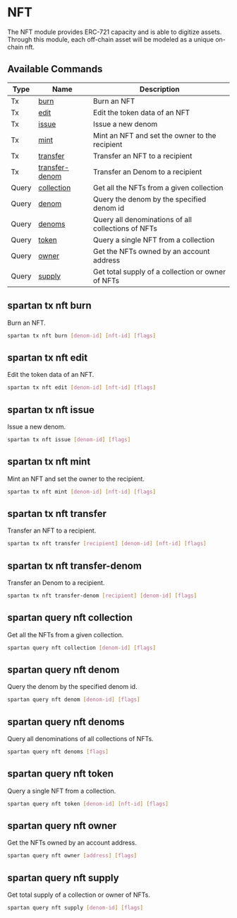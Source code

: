 # NFT

The NFT module provides ERC-721 capacity and is able to digitize assets. Through this module, each off-chain asset will be modeled as a unique on-chain nft.

## Available Commands

| Type  | Name                                             | Description                                        |
| ----- | ------------------------------------------------ | -------------------------------------------------- |
| Tx    | [burn](#spartan-tx-nft-burn)                     | Burn an NFT                                        |
| Tx    | [edit](#spartan-tx-nft-edit)                     | Edit the token data of an NFT                      |
| Tx    | [issue](#spartan-tx-nft-issue)                   | Issue a new denom                                  |
| Tx    | [mint](#spartan-tx-nft-mint)                     | Mint an NFT and set the owner to the recipient     |
| Tx    | [transfer](#spartan-tx-nft-transfer)             | Transfer an NFT to a recipient                     |
| Tx    | [transfer-denom](#spartan-tx-nft-transfer-denom) | Transfer an Denom to a recipient                   |
| Query | [collection](#spartan-query-nft-collection)      | Get all the NFTs from a given collection           |
| Query | [denom](#spartan-query-nft-denom)                | Query the denom by the specified denom id          |
| Query | [denoms](#spartan-query-nft-denoms)              | Query all denominations of all collections of NFTs |
| Query | [token](#spartan-query-nft-token)                | Query a single NFT from a collection               |
| Query | [owner](#spartan-query-nft-owner)                | Get the NFTs owned by an account address           |
| Query | [supply](#spartan-query-nft-supply)              | Get total supply of a collection or owner of NFTs  |

## spartan tx nft burn

Burn an NFT.

```bash
spartan tx nft burn [denom-id] [nft-id] [flags]
```

## spartan tx nft edit

Edit the token data of an NFT.

```bash
spartan tx nft edit [denom-id] [nft-id] [flags]
```

## spartan tx nft issue

Issue a new denom.

```bash
spartan tx nft issue [denom-id] [flags]
```

## spartan tx nft mint

Mint an NFT and set the owner to the recipient.

```bash
spartan tx nft mint [denom-id] [nft-id] [flags]
```

## spartan tx nft transfer

Transfer an NFT to a recipient.

```bash
spartan tx nft transfer [recipient] [denom-id] [nft-id] [flags]
```

## spartan tx nft transfer-denom

Transfer an Denom to a recipient.

```bash
spartan tx nft transfer-denom [recipient] [denom-id] [flags]
```

## spartan query nft collection

Get all the NFTs from a given collection.

```bash
spartan query nft collection [denom-id] [flags]
```

## spartan query nft denom

Query the denom by the specified denom id.

```bash
spartan query nft denom [denom-id] [flags]
```

## spartan query nft denoms

Query all denominations of all collections of NFTs.

```bash
spartan query nft denoms [flags]
```

## spartan query nft token

Query a single NFT from a collection.

```bash
spartan query nft token [denom-id] [nft-id] [flags]
```

## spartan query nft owner

Get the NFTs owned by an account address.

```bash
spartan query nft owner [address] [flags]
```

## spartan query nft supply

Get total supply of a collection or owner of NFTs.

```bash
spartan query nft supply [denom-id] [flags]
```
